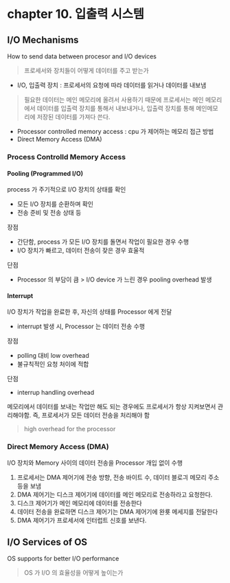 # chapter 10. 입출력 시스템
## I/O Mechanisms
How to send data between procesor and I/O devices
> 프로세서와 장치들이 어떻게 데이터를 주고 받는가

- I/O, 입출력 장치 : 프로세서의 요청에 따라 데이터를 읽거나 데이터를 내보냄
> 필요한 데이터는 메인 메모리에 올려서 사용하기 때문에
> 프로세서는 메인 메모리에서 데이터를 입출력 장치를 통해서 내보내거나, 
> 입출력 장치를 통해 메인메모리에 저장된 데이터를 가져다 쓴다.

- Processor controlled memory access : cpu 가 제어하는 메모리 접근 방법
- Direct Memory Access (DMA)

### Process Controlld Memory Access
#### Pooling (Programmed I/O)
process 가 주기적으로 I/O 장치의 상태를 확인
- 모든 I/O 장치를 순환하며 확인
- 전송 준비 및 전송 상태 등

장점
- 간단함, process 가 모든 I/O 장치를 돌면서 작업이 필요한 경우 수행
- I/O 장치가 빠르고, 데이터 전송이 잦은 경우 효울적

단점
- Processor 의 부담이 큼 > I/O device 가 느린 경우 pooling overhead 발생

#### Interrupt
I/O 장치가 작업을 완료한 후, 자신의 상태를 Processor 에게 전달
- interrupt 발생 시, Processor 는 데이터 전송 수행


장점
- polling 대비 low overhead
- 불규칙적인 요청 처이에 적합

단점
- interrup handling overhead

메모리에서 데이터를 보내는 작업만 해도 되는 경우에도 프로세서가 항상 지켜보면서 관리해야함.
즉, 프로세서가 모든 데이터 전송을 처리해야 함
> high overhead for the processor

### Direct Memory Access (DMA)
I/O 장치와 Memory 사이의 데이터 전송을 Processor 개입 없이 수행

1. 프로세서는 DMA 제어기에 전송 방향, 전송 바이트 수, 데이터 블로긔 메모리 주소 등을 보냄
2. DMA 제어기는 디스크 제어기에 데이터를 메인 메모리로 전송하라고 요청한다.
3. 디스크 제어기가 메인 메모리에 데이터를 전송한다
4. 데이터 전송을 완료하면 디스크 제어기는 DMA 제어기에 완룟 메세지를 전달한다
5. DMA 제어기가 프로세서에 인터럽트 신호를 보낸다.

## I/O Services of OS
OS supports for better I/O performance
> OS 가 I/O 의 효율성을 어떻게 높이는가

